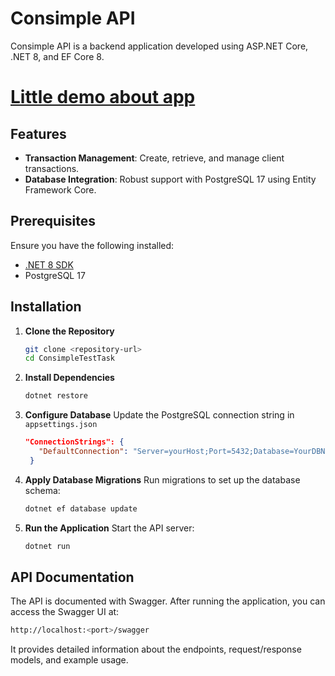# Consimple API  
Consimple API is a backend application developed using ASP.NET Core, .NET 8, and EF Core 8.
# [Little demo about app](https://drive.google.com/file/d/1xXA2fEK2mgEyQ0VT3n_8MHQ0_IVmEhhC/view?usp=sharing)

## Features  
- **Transaction Management**: Create, retrieve, and manage client transactions.  
- **Database Integration**: Robust support with PostgreSQL 17 using Entity Framework Core.  

## Prerequisites  
Ensure you have the following installed:  
- [.NET 8 SDK](https://dotnet.microsoft.com/download)  
- PostgreSQL 17  

## Installation  
1. **Clone the Repository**  
   ```bash  
   git clone <repository-url>  
   cd ConsimpleTestTask 
   ```
2. **Install Dependencies**
   ```bash
   dotnet restore
   ```
3. **Configure Database**
   Update the PostgreSQL connection string in `appsettings.json`
   ```json
   "ConnectionStrings": {  
      "DefaultConnection": "Server=yourHost;Port=5432;Database=YourDBName;User Id=yourUserId;Password=YourPassword;"  
    }  
   ```
4. **Apply Database Migrations**
   Run migrations to set up the database schema:
   ```bash
   dotnet ef database update
   ```
5. **Run the Application**
   Start the API server:
   ```bash
   dotnet run  
   ```
   
## API Documentation
The API is documented with Swagger. After running the application, you can access the Swagger UI at:
```bash
http://localhost:<port>/swagger
```
It provides detailed information about the endpoints, request/response models, and example usage.
